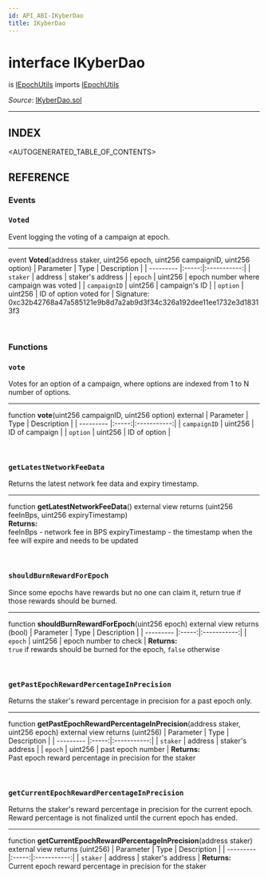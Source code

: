 ```yaml
---
id: API_ABI-IKyberDao
title: IKyberDao
---
```

[//]: # (tagline)
# interface IKyberDao
is [IEpochUtils](api_abi-api_abi-iepochutils.md)
imports [IEpochUtils](api_abi-api_abi-iepochutils.md)

*Source*: [IKyberDao.sol](https://github.com/KyberNetwork/smart-contracts/blob/master/contracts/IKyberDao.sol)
___

## INDEX

<AUTOGENERATED_TABLE_OF_CONTENTS>

## REFERENCE

### Events

### `Voted`
Event logging the voting of a campaign at epoch.
___
event __Voted__(address staker, uint256 epoch, uint256 campaignID, uint256 option)
| Parameter | Type  | Description |
| --------- |:-----:|:-----------:|
| `staker` | address | staker's address |
| `epoch` | uint256 | epoch number where campaign was voted |
| `campaignID` | uint256 | campaign's ID |
| `option` | uint256 | ID of option voted for |
Signature: 0xc32b42768a47a585121e9b8d7a2ab9d3f34c326a192dee11ee1732e3d18313f3

<br />

### Functions
 
### `vote`
Votes for an option of a campaign, where options are indexed from 1 to N number of options.
___
function __vote__(uint256 campaignID, uint256 option) external
| Parameter | Type  | Description |
| --------- |:-----:|:-----------:|
| `campaignID` | uint256 | ID of campaign    |
| `option` | uint256 | ID of option    |

<br />
 
### `getLatestNetworkFeeData`
Returns the latest network fee data and expiry timestamp.
___
function __getLatestNetworkFeeData__() external view returns (uint256 feeInBps, uint256 expiryTimestamp)\
**Returns:**\
feeInBps - network fee in BPS
expiryTimestamp - the timestamp when the fee will expire and needs to be updated

<br />
 
### `shouldBurnRewardForEpoch`
Since some epochs have rewards but no one can claim it, return true if those rewards should be burned.
___
function __shouldBurnRewardForEpoch__(uint256 epoch) external view returns (bool)
| Parameter | Type  | Description |
| --------- |:-----:|:-----------:|
| `epoch` | uint256 | epoch number to check    |
**Returns:**\
`true` if rewards should be burned for the epoch, `false` otherwise 

<br />
 
### `getPastEpochRewardPercentageInPrecision`
Returns the staker's reward percentage in precision for a past epoch only.
___
function __getPastEpochRewardPercentageInPrecision__(address staker, uint256 epoch) external view returns (uint256)
| Parameter | Type  | Description |
| --------- |:-----:|:-----------:|
| `staker` | address | staker's address    |
| `epoch` | uint256 | past epoch number    |
**Returns:**\
Past epoch reward percentage in precision for the staker

<br />
 
### `getCurrentEpochRewardPercentageInPrecision`
Returns the staker's reward percentage in precision for the current epoch. Reward percentage is not finalized until the current epoch has ended.
___
function __getCurrentEpochRewardPercentageInPrecision__(address staker) external view returns (uint256)
| Parameter | Type  | Description |
| --------- |:-----:|:-----------:|
| `staker` | address | staker's address   |
**Returns:**\
Current epoch reward percentage in precision for the staker
